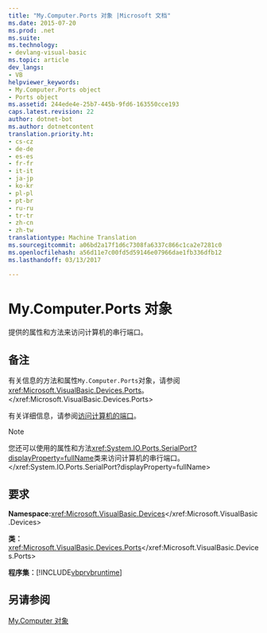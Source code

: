 ```yaml
---
title: "My.Computer.Ports 对象 |Microsoft 文档"
ms.date: 2015-07-20
ms.prod: .net
ms.suite: 
ms.technology:
- devlang-visual-basic
ms.topic: article
dev_langs:
- VB
helpviewer_keywords:
- My.Computer.Ports object
- Ports object
ms.assetid: 244ede4e-25b7-445b-9fd6-163550cce193
caps.latest.revision: 22
author: dotnet-bot
ms.author: dotnetcontent
translation.priority.ht:
- cs-cz
- de-de
- es-es
- fr-fr
- it-it
- ja-jp
- ko-kr
- pl-pl
- pt-br
- ru-ru
- tr-tr
- zh-cn
- zh-tw
translationtype: Machine Translation
ms.sourcegitcommit: a06bd2a17f1d6c7308fa6337c866c1ca2e7281c0
ms.openlocfilehash: a56d11e7c00fd5d59146e07966dae1fb336dfb12
ms.lasthandoff: 03/13/2017

---
```

# <a name="mycomputerports-object"></a>My.Computer.Ports 对象
提供的属性和方法来访问计算机的串行端口。  
  
## <a name="remarks"></a>备注  
 有关信息的方法和属性`My.Computer.Ports`对象，请参阅<xref:Microsoft.VisualBasic.Devices.Ports>。</xref:Microsoft.VisualBasic.Devices.Ports>  
  
 有关详细信息，请参阅[访问计算机的端口](../../../visual-basic/developing-apps/programming/computer-resources/accessing-the-computer-s-ports.md)。  
  
> [!NOTE]
>  您还可以使用的属性和方法<xref:System.IO.Ports.SerialPort?displayProperty=fullName>类来访问计算机的串行端口。</xref:System.IO.Ports.SerialPort?displayProperty=fullName>  
  
## <a name="requirements"></a>要求  
 **Namespace:**<xref:Microsoft.VisualBasic.Devices></xref:Microsoft.VisualBasic.Devices>  
  
 **类︰**<xref:Microsoft.VisualBasic.Devices.Ports></xref:Microsoft.VisualBasic.Devices.Ports>  
  
 **程序集︰**[!INCLUDE[vbprvbruntime](../../../visual-basic/language-reference/objects/includes/vbprvbruntime_md.md)]  
  
## <a name="see-also"></a>另请参阅  
 [My.Computer 对象](../../../visual-basic/language-reference/objects/my-computer-object.md)

